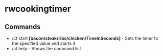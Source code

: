 # rwcookingtimer
## Commands
- /ct start **[bacon/steak/ribs/chicken/TimeInSeconds]** - Sets the timer to the specified value and starts it
- /ct help - Shows the command list

